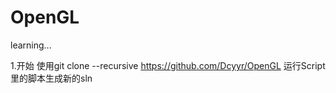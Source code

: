# OpenGL
learning...

1.开始
使用git clone --recursive https://github.com/Dcyyr/OpenGL
运行Script里的脚本生成新的sln


